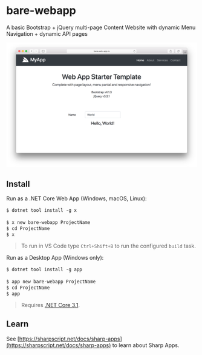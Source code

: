 # bare-webapp

A basic Bootstrap + jQuery multi-page Content Website with dynamic Menu Navigation + dynamic API pages

[![](https://raw.githubusercontent.com/NetCoreApps/TemplatePages/master/src/wwwroot/assets/img/screenshots/bare.png)](http://bare.web-app.io)

## Install

Run as a .NET Core Web App (Windows, macOS, Linux):

    $ dotnet tool install -g x

    $ x new bare-webapp ProjectName
    $ cd ProjectName
    $ x

> To run in VS Code type `Ctrl+Shift+B` to run the configured `build` task.

Run as a Desktop App (Windows only):

    $ dotnet tool install -g app

    $ app new bare-webapp ProjectName
    $ cd ProjectName
    $ app

> Requires [.NET Core 3.1](https://www.microsoft.com/net/download/dotnet-core/3.1).

## Learn

See [https://sharpscript.net/docs/sharp-apps](https://sharpscript.net/docs/sharp-apps) to learn about Sharp Apps.
